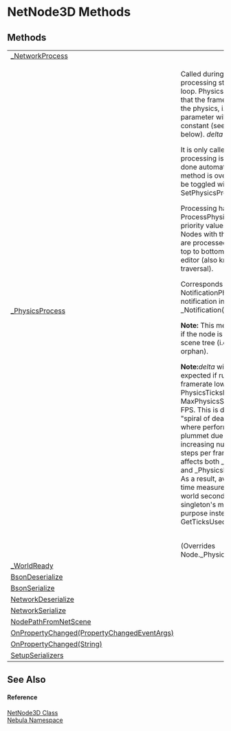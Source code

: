 # NetNode3D Methods




## Methods
<table>
<tr>
<td><a href="M_Nebula_NetNode3D__NetworkProcess">_NetworkProcess</a></td>
<td> </td></tr>
<tr>
<td><a href="M_Nebula_NetNode3D__PhysicsProcess">_PhysicsProcess</a></td>
<td><p>Called during the physics processing step of the main loop. Physics processing means that the frame rate is synced to the physics, i.e. the <em>delta</em> parameter will <em>generally</em> be constant (see exceptions below). <em>delta</em> is in seconds.</p><p>

It is only called if physics processing is enabled, which is done automatically if this method is overridden, and can be toggled with SetPhysicsProcess(Boolean).</p><p>

Processing happens in order of ProcessPhysicsPriority, lower priority values are called first. Nodes with the same priority are processed in tree order, or top to bottom as seen in the editor (also known as pre-order traversal).</p><p>

Corresponds to the NotificationPhysicsProcess notification in _Notification(Int32).</p><p><b>

Note:</b> This method is only called if the node is present in the scene tree (i.e. if it's not an orphan).</p><p><b>

Note:</b><em>delta</em> will be larger than expected if running at a framerate lower than PhysicsTicksPerSecond / MaxPhysicsStepsPerFrame FPS. This is done to avoid "spiral of death" scenarios where performance would plummet due to an ever-increasing number of physics steps per frame. This behavior affects both _Process(Double) and _PhysicsProcess(Double). As a result, avoid using <em>delta</em> for time measurements in real-world seconds. Use the Time singleton's methods for this purpose instead, such as GetTicksUsec().</p><br />(Overrides Node._PhysicsProcess(Double))</td></tr>
<tr>
<td><a href="M_Nebula_NetNode3D__WorldReady">_WorldReady</a></td>
<td> </td></tr>
<tr>
<td><a href="M_Nebula_NetNode3D_BsonDeserialize">BsonDeserialize</a></td>
<td> </td></tr>
<tr>
<td><a href="M_Nebula_NetNode3D_BsonSerialize">BsonSerialize</a></td>
<td> </td></tr>
<tr>
<td><a href="M_Nebula_NetNode3D_NetworkDeserialize">NetworkDeserialize</a></td>
<td> </td></tr>
<tr>
<td><a href="M_Nebula_NetNode3D_NetworkSerialize">NetworkSerialize</a></td>
<td> </td></tr>
<tr>
<td><a href="M_Nebula_NetNode3D_NodePathFromNetScene">NodePathFromNetScene</a></td>
<td> </td></tr>
<tr>
<td><a href="M_Nebula_NetNode3D_OnPropertyChanged">OnPropertyChanged(PropertyChangedEventArgs)</a></td>
<td> </td></tr>
<tr>
<td><a href="M_Nebula_NetNode3D_OnPropertyChanged_1">OnPropertyChanged(String)</a></td>
<td> </td></tr>
<tr>
<td><a href="M_Nebula_NetNode3D_SetupSerializers">SetupSerializers</a></td>
<td> </td></tr>
</table>

## See Also


#### Reference
<a href="T_Nebula_NetNode3D">NetNode3D Class</a>  
<a href="N_Nebula">Nebula Namespace</a>  
